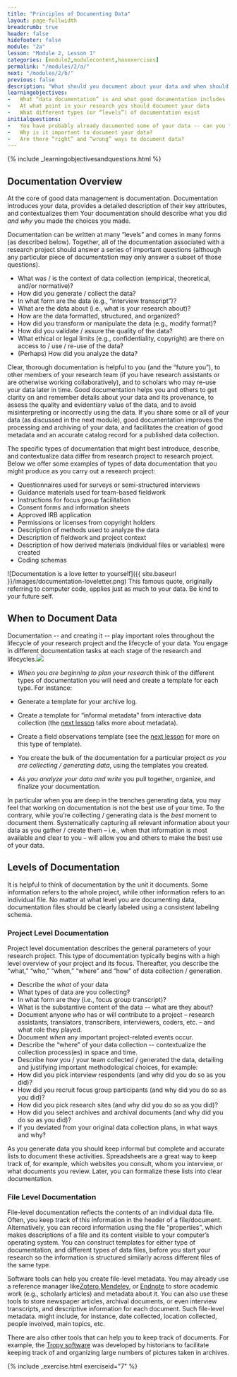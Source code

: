 ```yaml
---
title: "Principles of Documenting Data"
layout: page-fullwidth
breadcrumb: true
header: false
hidefooter: false
module: "2a"
lesson: "Module 2, Lesson 1"
categories: [module2,modulecontent,hasexercises]
permalink: "/modules/2/a/"
next: "/modules/2/b/"
previous: false
description: "What should you document about your data and when should you do so?"
learningobjectives:
-   What “data documentation” is and what good documentation includes
-   At what point in your research you should document your data
-   What different types (or “levels”) of documentation exist  
initialquestions:
-   You have probably already documented some of your data -- can you think of some ways you did so? Were you thinking of those tasks as “documenting” your data?
-   Why is it important to document your data?
-   Are there “right” and “wrong” ways to document data?
---
```

{% include _learningobjectivesandquestions.html %}


## Documentation Overview

At the core of good data management is documentation. Documentation introduces your data, provides a detailed description of their key attributes, and contextualizes them Your documentation should describe what you did *and why* you made the choices you made.

Documentation can be written at many “levels” and comes in many forms (as described below). Together, all of the documentation associated with a research project should answer a series of important questions (although any particular piece of documentation may only answer a subset of those questions).

-	What was / is the context of data collection (empirical, theoretical, and/or normative)?
-	How did you generate / collect the data?
-	In what form are the data (e.g., “interview transcript”)?
-	What are the data about (i.e., what is your research about)?
-	How are the data formatted, structured, and organized?
-	How did you transform or manipulate the data (e.g., modify format)?
-	How did you validate / assure the quality of the data?
-	What ethical or legal limits (e.g., confidentiality, copyright) are there on access to / use / re-use of the data?
-	(Perhaps) How did you analyze the data?

Clear, thorough documentation is helpful to you (and the “future you”), to other members of your research team (if you have research assistants or are otherwise working collaboratively), and to scholars who may re-use your data later in time. Good documentation helps you and others to get clarity on and remember details about your data and its provenance, to assess the quality and evidentiary value of the data, and to avoid misinterpreting or incorrectly using the data. If you share some or all of your data (as discussed in the next module), good documentation improves the processing and archiving of your data, and facilitates the creation of good metadata and an accurate catalog record for a published data collection.

The specific types of documentation that might best introduce, describe, and contextualize data differ from research project to research project. Below we offer some examples of types of data documentation that you might produce as you carry out a research project:

-	Questionnaires used for surveys or semi-structured interviews
-	Guidance materials used for team-based fieldwork
-	Instructions for focus group facilitation
-	Consent forms and information sheets
-	Approved IRB application
-	Permissions or licenses from copyright holders
-	Description of methods used to analyze the data
-	Description of fieldwork and project context
-	Description of how derived materials (individual files or variables) were created
-	Coding schemas

![Documentation is a love letter to yourself]({{ site.baseurl }}/images/documentation-loveletter.png)
This famous quote, originally referring to computer code, applies just as much to your data. Be kind to your future self.

## When to Document Data

Documentation -- and creating it -- play important roles throughout the lifecycle of your research project and the lifecycle of your data. You engage in different documentation tasks at each stage of the research and lifecycles.![](media/image2.png)

-	*When you are beginning to plan your research* think of the different types of documentation you will need and create a template for each type. For instance:
  -	Generate a template for your archive log.
  -	Create a template for “informal metadata” from interactive data collection (the [next lesson](https://managing-qualitative-data.org/modules/2/b/) talks more about metadata).
  -	Create a field observations template (see the [next lesson](https://managing-qualitative-data.org/modules/2/b) for more on this type of template).

-	You create the bulk of the documentation for a particular project *as you are collecting / generating data*, using the templates you created.

-	*As you analyze your data and write* you pull together, organize, and finalize your documentation.

In particular when you are deep in the trenches generating data, you may feel that working on documentation is not the best use of your time. To the contrary, while you’re collecting / generating data is the *best*
moment to document them. Systematically capturing all relevant information about your data as you gather / create them – i.e., when that information is most available and clear to you – will allow you and others to make the best use of your data.


## Levels of Documentation

It is helpful to think of documentation by the unit it documents. Some information refers to the whole project, while other information refers to an individual file. No matter at what level you are documenting data, documentation files should be clearly labeled using a consistent labeling schema.


### Project Level Documentation

Project level documentation describes the general parameters of your research project. This type of documentation typically begins with a high level overview of your project and its focus. Thereafter, you describe the “what,” “who,” “when,” “where” and “how” of data collection
/ generation.

-	Describe the *what* of your data
  -	What types of data are you collecting?
  -	In what form are they (i.e., focus group transcript)?
  -	What is the substantive content of the data -- what are they about?
-	Document anyone *who* has or will contribute to a project – research assistants, translators, transcribers, interviewers, coders, etc. – and what role they played.
-	Document *when* any important project-related events occur.
-	Describe the “where” of your data collection -- contextualize the collection process(es) in space and time.
-	Describe *how* you / your team collected / generated the data, detailing and justifying important methodological choices, for example:
  -	How did you pick interview respondents (and why did you do so as you did)?  
  -	How did you recruit focus group participants (and why did you do so as you did)?
  -	How did you pick research sites (and why did you do so as you did)?
  -	How did you select archives and archival documents (and why did you do so as you did)?
  -	If you deviated from your original data collection plans, in what ways and why?

As you generate data you should keep informal but complete and accurate lists to document these activities. Spreadsheets are a great way to keep track of, for example, which websites you consult, whom you interview, or what documents you review. Later, you can formalize these lists into clear documentation.

### File Level Documentation

File-level documentation reflects the contents of an individual data file. Often, you keep track of this information in the header of a file/document. Alternatively, you can record information using the file
“properties”, which makes descriptions of a file and its content visible to your computer’s operating system. You can construct templates for either type of documentation, and different types of data files, before you start your research so the information is structured similarly across different files of the same type.

Software tools can help you create file-level metadata. You may already use a reference manager like[Zotero](https://zotero.org),[Mendeley](https://mendeley.com), or [Endnote](https://endnote.com) to store academic work (e.g., scholarly articles) and metadata about it. You can also use these tools to store newspaper articles, archival documents, or even interview transcripts, and descriptive information for each document. Such file-level metadata. might include, for instance, date collected, location collected, people involved, main topics, etc.

There are also other tools that can help you to keep track of documents. For example, the [Tropy software](http://tropy.org) was developed by historians to facilitate keeping track of and organizing large numbers of pictures taken in archives.

{% include _exercise.html exerciseid="7" %}
